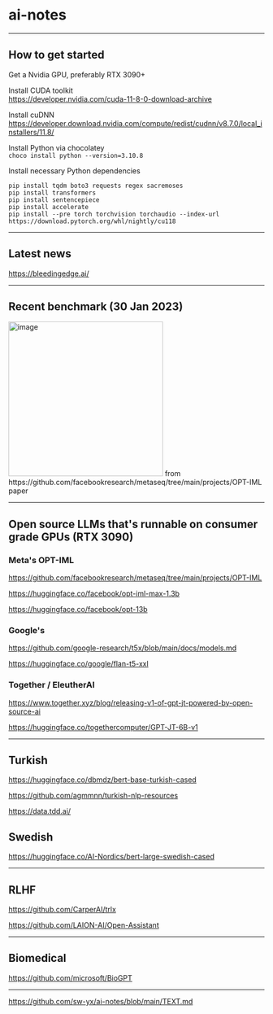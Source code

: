 # ai-notes

---

## How to get started

Get a Nvidia GPU, preferably RTX 3090+

Install CUDA toolkit  
https://developer.nvidia.com/cuda-11-8-0-download-archive

Install cuDNN  
https://developer.download.nvidia.com/compute/redist/cudnn/v8.7.0/local_installers/11.8/

Install Python via chocolatey  
`choco install python --version=3.10.8`

Install necessary Python dependencies  
```
pip install tqdm boto3 requests regex sacremoses
pip install transformers
pip install sentencepiece
pip install accelerate
pip install --pre torch torchvision torchaudio --index-url https://download.pytorch.org/whl/nightly/cu118
```

---

## Latest news

https://bleedingedge.ai/

---

## Recent benchmark (30 Jan 2023)

<img width="304" alt="image" src="https://user-images.githubusercontent.com/42962282/216824026-fd713e27-bca2-49d5-ba36-5249903c7811.png">
from https://github.com/facebookresearch/metaseq/tree/main/projects/OPT-IML paper

---

## Open source LLMs that's runnable on consumer grade GPUs (RTX 3090)

### Meta's OPT-IML
https://github.com/facebookresearch/metaseq/tree/main/projects/OPT-IML

https://huggingface.co/facebook/opt-iml-max-1.3b

https://huggingface.co/facebook/opt-13b


### Google's 
https://github.com/google-research/t5x/blob/main/docs/models.md

https://huggingface.co/google/flan-t5-xxl


### Together / EleutherAI
https://www.together.xyz/blog/releasing-v1-of-gpt-jt-powered-by-open-source-ai

https://huggingface.co/togethercomputer/GPT-JT-6B-v1

---


## Turkish

https://huggingface.co/dbmdz/bert-base-turkish-cased

https://github.com/agmmnn/turkish-nlp-resources

https://data.tdd.ai/


## Swedish

https://huggingface.co/AI-Nordics/bert-large-swedish-cased

---

## RLHF

https://github.com/CarperAI/trlx

https://github.com/LAION-AI/Open-Assistant


---

## Biomedical

https://github.com/microsoft/BioGPT

---

https://github.com/sw-yx/ai-notes/blob/main/TEXT.md
